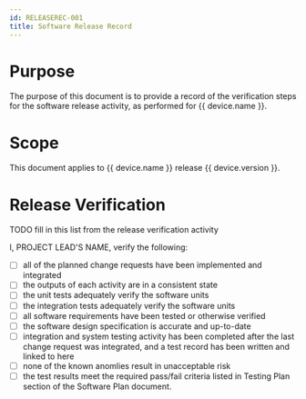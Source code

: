 ```yaml
---
id: RELEASEREC-001
title: Software Release Record
---
```


# Purpose

The purpose of this document is to provide a record of the verification steps for the software release activity, as performed for {{ device.name }}.

# Scope

This document applies to {{ device.name }} release {{ device.version }}.

# Release Verification

TODO fill in this list from the release verification activity

I, PROJECT LEAD'S NAME, verify the following:

- [ ] all of the planned change requests have been implemented and integrated
- [ ] the outputs of each activity are in a consistent state
- [ ] the unit tests adequately verify the software units
- [ ] the integration tests adequately verify the software units
- [ ] all software requirements have been tested or otherwise verified
- [ ] the software design specification is accurate and up-to-date
- [ ] integration and system testing activity has been completed after the last change request was integrated, and a test record has been written and linked to here
- [ ] none of the known anomlies result in unacceptable risk
- [ ] the test results meet the required pass/fail criteria listed in Testing Plan section of the Software Plan document.
